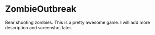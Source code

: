 # ZombieOutbreak

Bear shooting zombies. This is a pretty awesome game. I will add more description and screenshot later.
